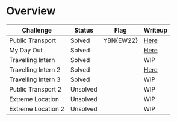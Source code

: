 # Overview

| Challenge  | Status | Flag | Writeup
| ------------- | ------------- |---------| -----|
| Public Transport | Solved  | YBN{EW22}   |  [Here](https://github.com/limxuankai/CTF/blob/main/YBNCTF2023/Osint/Public_Transport1.md)  |
| My Day Out  | Solved |    | [Here](https://github.com/limxuankai/CTF/blob/main/YBNCTF2023/Osint/My_Day_Out.md) |
| Travelling Intern | Solved |      |  WIP  |
| Travelling Intern 2 | Solved |      | [Here](https://github.com/limxuankai/CTF/blob/main/YBNCTF2023/Osint/Travelling_Intern2.md)  |
| Travelling Intern 3 | Solved |      |  WIP  |
| Public Transport 2 | Unsolved |      |  WIP  |
| Extreme Location | Unsolved |      |  WIP  |
| Extreme Location 2 | Unsolved |      |  WIP  |

